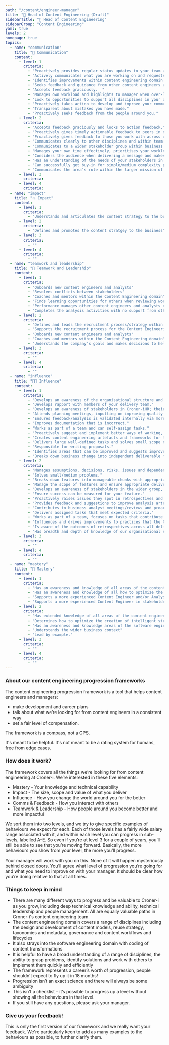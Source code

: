 ```yaml
---
path: "/content/engineer-manager"
title: "🔎 Head of Content Engineering (Draft)"
sidebarTitle: "🔎 Head of Content Engineering"
sidebarGroup: "Content Engineering"
yaml: true
levels: 2
homepage: true
topics:
  - name: "communication"
    title: "💬 Communication"
    content:
      - level: 1
        criteria:
          - "Proactively provides regular status updates to your team and discipline."
          - "Actively communicates what you are working on and requests help when required. "
          - "Identifies improvements within content engineering domain."
          - "Seeks feedback and guidance from other content engineers and colleagues."
          - "Accepts feedback graciously.  "
          - "Manages own workload and highlights to manager when over-loaded or not enough to do."
          - "Look to opportunities to support all disciplines in your delivery team to gain an understanding of what they do."
          - "Proactively takes action to develop and improve your communication skills and understand how to approach different audiences."
          - "Transparent about mistakes you have made."
          - "Proactively seeks feedback from the people around you."
      - level: 2
        criteria:
          - "Accepts feedback graciously and looks to action feedback."
          - "Proactively gives timely actionable feedback to peers in order to improve the quality of deliverables as well as support for soft skills such as stakeholder management."
          - "Proactively gives feedback to those you work with across different disciplines e.g. Front-End, UX, QA, Editorial."
          - "Communicates clearly to other disciplines and within team with little need for clarification."
          - "Communicates to a wider stakeholder group within business, IT and operational teams in Croner-iHR at peer level."
          - "Manages your own time effectively, prioritises your workload well, on time for meetings, aware when blocking others and unblocks."
          - "Considers the audience when delivering a message and makes it appropriate and relevant."
          - "Has an understanding of the needs of your stakeholders in order to support your engagement with them."
          - "Can successfully get buy-in for simple/medium complexity proposals."
          - "Communicates the area’s role within the larger mission of the company."
      - level: 3
        criteria: 
      - level: 4
        criteria:
  - name: "impact"
    title: "💥 Impact"
    content:
      - level: 1
        criteria:
          - "Understands and articulates the content strategy to the business"
      - level: 2
        criteria:
          - "Defines and promotes the content stratgey to the business"
      - level: 3
        criteria:
          - ""  
      - level: 4
        criteria:
          - ""  
  - name: "teamwork and leadership"
    title: "🤝 Teamwork and Leadership"
    content:
      - level: 1
        criteria:
          - "Onboards new content engineers and analysts"
          - "Resolves conflicts between stakeholders" 
          - "Coaches and mentors within the Content Engineering domain"
          - "Finds learning opportunities for others when reviewing work and follows up"
          - "Performance manages other content engineers and analysts e.g. set and monitor objectives, contibutes to reviews"
          - "Completes the analysis activities with no support from other content engineers."
      - level: 2
        criteria:
          - "Defines and leads the recruitment process/strategy within the Content Engineering domain"
          - "Supports the recruitment process for the Content Engineering team e.g. reviewing CVs, attending interviews, feedback on candidates"
          - "Onboards new content engineers and analysts"
          - "Coaches and mentors within the Content Engineering domain"
          - "Understands the company’s goals and makes decisions to help support the bigger picture."
      - level: 3
        criteria:
          - ""  
      - level: 4
        criteria:
          - ""  
  - name: "influence"
    title: "👩‍💻 Influence"
    content:
      - level: 1
        criteria:
          - "Develops an awareness of the organisational structure and the needs of different part of the business."
          - "Develops rapport with members of your delivery team."
          - "Develops an awareness of stakeholders in Croner-iHR; their role and influence in the organisation."
          - "Attends planning meetings, inputting on improving quality early on and can identify simple risks."
          - "Ensures feedback/analysis is validated internally via more senior colleague or own research before discussing with or presenting to a wider audience."
          - "Improves documentation that is incorrect."
          - "Works as part of a team and can self-assign tasks."
          - "Proactively suggest and implement better ways of working, good practice and encourage continuous improvement in the team."
          - "Creates content engineering artefacts and frameworks for the benefit of all content engineers."
          - "Delivers large well-defined tasks and solves small scope not-well-defined problems."
          - "Responsible for writing proposals."
          - "Identifies areas that can be improved and suggests improvements."
          - "Breaks down business change into independent deliverable features that give value, can be estimated and appropriately sized."
      - level: 2
        criteria:
          - "Manages assumptions, decisions, risks, issues and dependencies for your feature."
          - "Solves small/medium problems."
          - "Breaks down features into manageable chunks with appropriate measurable acceptance criteria."
          - "Manage the scope of features and ensure appropriate delivery metrics are available."
          - "Develops an awareness of stakeholders in the wider group, their role and the business domain they operate in."
          - "Ensure success can be measured for your feature."
          - "Proactively raises issues they spot in retrospectives and take ownership of actions."
          - "Provides feedback and suggestions to improve analysis artefacts."
          - "Contributes to business analyst meetings/reviews and proactively suggests topics for discussion."
          - "Delivers assigned tasks that meet expected criteria."
          - "Works as part of a team, focuses on tasks that contribute to team goals."
          - "Influences and drives improvements to practices that the Content Engineering team have responsibility for."
          - "Is aware of the outcomes of retrospectives across all delivery teams and addresses common themes within the Content Engineering team."
          - "Has breadth and depth of knowledge of our organisational structure and the needs of different part of the business. "  
      - level: 3
        criteria:
          - ""  
      - level: 4
        criteria:
          - ""  
  - name: "mastery"
    title: "🧠 Mastery"
    content:
      - level: 1
        criteria:
          - "Has an awareness and knowledge of all areas of the content engineering domain"
          - "Has an awareness and knowledge of all how to optimize the creation of intelligent structured content"
          - "Supports a more experienced Content Engineer and/or Analysts in completing research and analysis to help address a particular problem or business need."
          - "Supports a more experienced Content Engineer in stakeholder meetings e.g. taking meeting notes or volunteering for tasks/actions."
      - level: 2
        criteria:
          - "Has extended knowledge of all areas of the content engineering domain "
          - "Determines how to optimize the creation of intelligent structured content"
          - "Has an awareness and knowledge areas of the software engineering domain"
          - "Understands the wider business context"
          - "Lead by example."
      - level: 3
        criteria:
          - ""  
      - level: 4
        criteria:
          - ""  
---
```

### About our content engineering progression frameworks
The content engineering progression framework is a tool that helps content engineers and managers:
- make development and career plans
- talk about what we’re looking for from content engineers in a consistent way
- set a fair level of compensation.

The framework is a compass, not a GPS.

It's meant to be helpful. It's not meant to be a rating system for humans, free from edge cases.

### How does it work?
The framework covers all the things we’re looking for from content engineering at Croner-i. We’re interested in these five elements:
- Mastery - Your knowledge and technical capability
- Impact - The size, scope and value of what you deliver
- Influence - How you change the world around you for the better
- Comms & Feedback - How you interact with others
- Teamwork & Leadership - How people around you become better and more impactful

We sort them into two levels, and we try to give specific examples of behaviours we expect for each. Each of those levels has a fairly wide salary range associated with it, and within each level you can progress in sub-levels, labelled A–E. So even if you’re at level 3 for a couple of years, you’ll still be able to see that you’re moving forward. Basically, the more behaviours you show from your level, the more you’ll progress.

Your manager will work with you on this. None of it will happen mysteriously behind closed doors. You’ll agree what level of progression you’re going for and what you need to improve on with your manager. It should be clear how you’re doing relative to that at all times.

### Things to keep in mind
- There are many different ways to progress and be valuable to Croner-i as you grow, including deep technical knowledge and ability, technical leadership and people management. All are equally valuable paths in Croner-i's content engineering team.
- The content engineering domain covers a range of disciplines including the design and development of content models, reuse strategy, taxonomies and metadata, governance and content workflows and lifecycles
- It also strays into the software engineering domain with coding of content transformations 
- It is helpful to have a broad understanding of a range of disciplines, the ability to grasp problems, identify solutions and work with others to implement them quickly and efficiently
- The framework represents a career’s worth of progression, people shouldn’t expect to fly up it in 18 months!
- Progression isn’t an exact science and there will always be some ambiguity 
- This isn’t a checklist – it’s possible to progress up a level without showing all the behaviours in that level.
- If you still have any questions, please ask your manager.

### Give us your feedback!
This is only the first version of our framework and we really want your feedback.
We're particularly keen to add as many examples to the behaviours as possible, to further clarify them.
